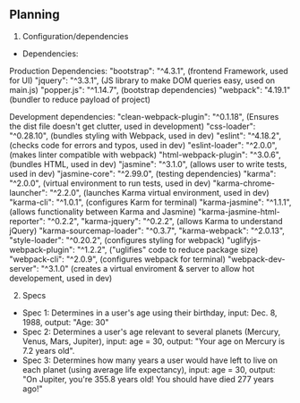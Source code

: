 ## Planning

1. Configuration/dependencies
  * Dependencies:

  Production Dependencies:
    "bootstrap": "^4.3.1", (frontend Framework, used for UI)
    "jquery": "^3.3.1", (JS library to make DOM queries easy, used on main.js)
    "popper.js": "^1.14.7", (bootstrap dependencies)
    "webpack": "4.19.1" (bundler to reduce payload of project)

  Development dependencies:
    "clean-webpack-plugin": "^0.1.18", (Ensures the dist file doesn't get clutter, used in development)
    "css-loader": "^0.28.10", (bundles styling with Webpack, used in dev)
    "eslint": "^4.18.2", (checks code for errors and typos, used in dev)
    "eslint-loader": "^2.0.0", (makes linter compatible with webpack)
    "html-webpack-plugin": "^3.0.6", (bundles HTML, used in dev)
    "jasmine": "^3.1.0", (allows user to write tests, used in dev)
    "jasmine-core": "^2.99.0", (testing dependencies)
    "karma": "^2.0.0", (virtual environment to run tests, used in dev)
    "karma-chrome-launcher": "^2.2.0", (launches Karma virtual environment, used in dev)
    "karma-cli": "^1.0.1", (configures Karm for terminal)
    "karma-jasmine": "^1.1.1", (allows functionality between Karma and Jasmine)
    "karma-jasmine-html-reporter": "^0.2.2",
    "karma-jquery": "^0.2.2", (allows Karma to understand jQuery)
    "karma-sourcemap-loader": "^0.3.7",
    "karma-webpack": "^2.0.13",
    "style-loader": "^0.20.2", (configures styling for webpack)
    "uglifyjs-webpack-plugin": "^1.2.2", ("uglifies" code to reduce package size)
    "webpack-cli": "^2.0.9", (configures webpack for terminal)
    "webpack-dev-server": "^3.1.0" (creates a virtual enviroment & server to allow hot developement, used in dev)


2. Specs
  * Spec 1: Determines in a user's age using their birthday, input: Dec. 8, 1988, output: "Age: 30"
  * Spec 2: Determines a user's age relevant to several planets (Mercury, Venus, Mars, Jupiter), input: age = 30, output: "Your age on Mercury is 7.2 years old".
  * Spec 3: Determines how many years a user would have left to live on each planet (using average life expectancy), input: age = 30, output: "On Jupiter, you're 355.8 years old! You should have died 277 years ago!"
